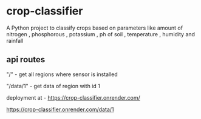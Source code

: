 # crop-classifier

A Python project to classify crops based on parameters like amount of nitrogen , phosphorous , potassium , ph of soil , temperature , humidity and rainfall

## api routes

"/" - get all regions where sensor is installed

"/data/1" - get  data of region with id 1


deployment at - https://crop-classifier.onrender.com/

https://crop-classifier.onrender.com/data/1
